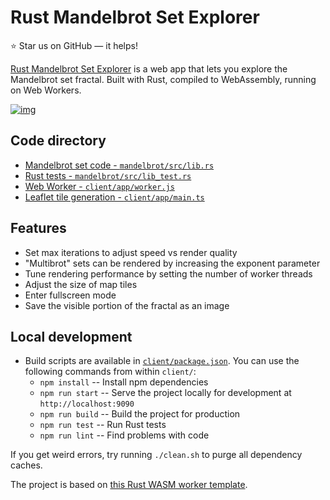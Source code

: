 # Rust Mandelbrot Set Explorer

⭐ Star us on GitHub — it helps!

[Rust Mandelbrot Set Explorer](https://rust-mandelbrot.netlify.app) is a web app that lets you explore the Mandelbrot set fractal. Built with Rust, compiled to WebAssembly, running on Web Workers.

[![img](https://rust-mandelbrot.netlify.app/static/site-image.png)](https://rust-mandelbrot.netlify.app)
## Code directory

- [Mandelbrot set code - <code>mandelbrot/src/lib.rs</code>](mandelbrot/src/lib.rs)
- [Rust tests - <code>mandelbrot/src/lib_test.rs</code>](mandelbrot/src/lib_test.rs)
- [Web Worker - <code>client/app/worker.js</code>](client/app/worker.js)
- [Leaflet tile generation - <code>client/app/main.ts</code>](client/app/main.ts)

## Features

- Set max iterations to adjust speed vs render quality
- "Multibrot" sets can be rendered by increasing the exponent parameter
- Tune rendering performance by setting the number of worker threads
- Adjust the size of map tiles
- Enter fullscreen mode
- Save the visible portion of the fractal as an image

## Local development

- Build scripts are available in [<code>client/package.json</code>](client/package.json). You can use the following commands from within `client/`:
    - `npm install` -- Install npm dependencies
    - `npm run start` -- Serve the project locally for development at `http://localhost:9090`
    - `npm run build` -- Build the project for production
    - `npm run test` -- Run Rust tests
    - `npm run lint` -- Find problems with code

If you get weird errors, try running `./clean.sh` to purge all dependency caches.

The project is based on [this Rust WASM worker template](https://github.com/DDR0/large-graph-editor/tree/updated-deps).
